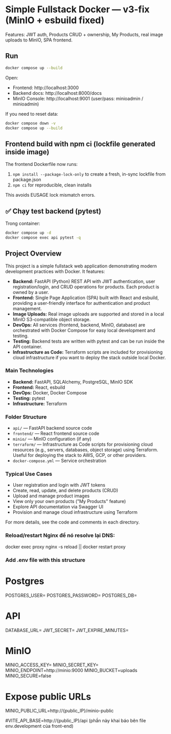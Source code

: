 # Simple Fullstack Docker — v3-fix (MinIO + esbuild fixed)
Features: JWT auth, Products CRUD + ownership, My Products, real image uploads to MinIO, SPA frontend.

## Run

```bash
docker compose up --build
```

Open:
- Frontend: http://localhost:3000
- Backend docs: http://localhost:8000/docs
- MinIO Console: http://localhost:9001  (user/pass: minioadmin / minioadmin)

If you need to reset data:
```bash
docker compose down -v
docker compose up --build
```

## Frontend build with npm ci (lockfile generated inside image)

The frontend Dockerfile now runs:
1. `npm install --package-lock-only` to create a fresh, in-sync lockfile from package.json
2. `npm ci` for reproducible, clean installs

This avoids EUSAGE lock mismatch errors.

## ✅ Chạy test backend (pytest)

Trong container:
```bash
docker compose up -d
docker compose exec api pytest -q
```

## Project Overview

This project is a simple fullstack web application demonstrating modern development practices with Docker. It features:

- **Backend:** FastAPI (Python) REST API with JWT authentication, user registration/login, and CRUD operations for products. Each product is owned by a user.
- **Frontend:** Single Page Application (SPA) built with React and esbuild, providing a user-friendly interface for authentication and product management.
- **Image Uploads:** Real image uploads are supported and stored in a local MinIO S3-compatible object storage.
- **DevOps:** All services (frontend, backend, MinIO, database) are orchestrated with Docker Compose for easy local development and testing.
- **Testing:** Backend tests are written with pytest and can be run inside the API container.
- **Infrastructure as Code:** Terraform scripts are included for provisioning cloud infrastructure if you want to deploy the stack outside local Docker.

### Main Technologies

- **Backend:** FastAPI, SQLAlchemy, PostgreSQL, MinIO SDK
- **Frontend:** React, esbuild
- **DevOps:** Docker, Docker Compose
- **Testing:** pytest
- **Infrastructure:** Terraform

### Folder Structure

- `api/` — FastAPI backend source code
- `frontend/` — React frontend source code
- `minio/` — MinIO configuration (if any)
- `terraform/` — Infrastructure as Code scripts for provisioning cloud resources (e.g., servers, databases, object storage) using Terraform. Useful for deploying the stack to AWS, GCP, or other providers.
- `docker-compose.yml` — Service orchestration

### Typical Use Cases

- User registration and login with JWT tokens
- Create, read, update, and delete products (CRUD)
- Upload and manage product images
- View only your own products ("My Products" feature)
- Explore API documentation via Swagger UI
- Provision and manage cloud infrastructure using Terraform

For more details, see the code and comments in each directory.


### Reload/restart Nginx để nó resolve lại DNS:

docker exec proxy nginx -s reload || docker restart proxy


### Add .env file with this structure
# Postgres
POSTGRES_USER=
POSTGRES_PASSWORD=
POSTGRES_DB=

# API
DATABASE_URL=
JWT_SECRET=
JWT_EXPIRE_MINUTES=

# MinIO
MINIO_ACCESS_KEY=
MINIO_SECRET_KEY=
MINIO_ENDPOINT=http://minio:9000
MINIO_BUCKET=uploads
MINIO_SECURE=false

# Expose public URLs
MINIO_PUBLIC_URL=http://{public_IP}/minio-public

#VITE_API_BASE=http://{public_IP}/api (phần này khai báo bên file env.development của front-end)
